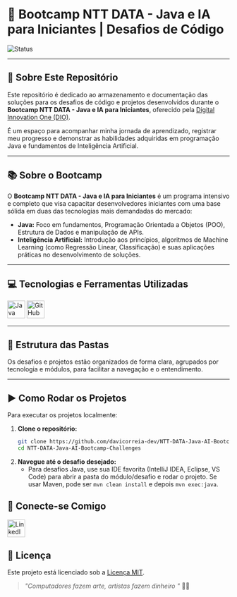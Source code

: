 # 🚀 Bootcamp NTT DATA - Java e IA para Iniciantes | Desafios de Código


![Status](https://img.shields.io/badge/Status-Em%20Andamento-blue)

---

## 🎯 Sobre Este Repositório

Este repositório é dedicado ao armazenamento e documentação das soluções para os desafios de código e projetos desenvolvidos durante o **Bootcamp NTT DATA - Java e IA para Iniciantes**, oferecido pela [Digital Innovation One (DIO)](https://www.dio.me/).

É um espaço para acompanhar minha jornada de aprendizado, registrar meu progresso e demonstrar as habilidades adquiridas em programação Java e fundamentos de Inteligência Artificial.

---

## 📚 Sobre o Bootcamp

O **Bootcamp NTT DATA - Java e IA para Iniciantes** é um programa intensivo e completo que visa capacitar desenvolvedores iniciantes com uma base sólida em duas das tecnologias mais demandadas do mercado:

- **Java:** Foco em fundamentos, Programação Orientada a Objetos (POO), Estrutura de Dados e manipulação de APIs.
- **Inteligência Artificial:** Introdução aos princípios, algoritmos de Machine Learning (como Regressão Linear, Classificação) e suas aplicações práticas no desenvolvimento de soluções.

---

## 💻 Tecnologias e Ferramentas Utilizadas

<p align="left">
  <img src="https://cdn.jsdelivr.net/gh/devicons/devicon/icons/java/java-original.svg" title="Java" width="40"/>
  <img src="https://www.vectorlogo.zone/logos/github_copilot/github_copilot-icon.svg" title="GitHub Copilot" width="40"/>
</p>

---

## 📁 Estrutura das Pastas

Os desafios e projetos estão organizados de forma clara, agrupados por tecnologia e módulos, para facilitar a navegação e o entendimento.

---
## ▶️ Como Rodar os Projetos

Para executar os projetos localmente:

1.  **Clone o repositório:**
    ```bash
    git clone https://github.com/davicorreia-dev/NTT-DATA-Java-AI-Bootcamp-Challenges
    cd NTT-DATA-Java-AI-Bootcamp-Challenges
    ```
2.  **Navegue até o desafio desejado:**
    * Para desafios Java, use sua IDE favorita (IntelliJ IDEA, Eclipse, VS Code) para abrir a pasta do módulo/desafio e rodar o projeto. Se usar Maven, pode ser `mvn clean install` e depois `mvn exec:java`.


## 🤝 Conecte-se Comigo

<p align="left">
  <a href="https://www.linkedin.com/in/davicorreiaoli/" target="_blank">
    <img src="https://cdn.jsdelivr.net/gh/devicons/devicon/icons/linkedin/linkedin-original.svg" title="LinkedIn" width="40"/>
  </a>
</p>


## 📄 Licença

Este projeto está licenciado sob a [Licença MIT](LICENSE).

> _"Computadores fazem arte, artistas fazem dinheiro "_ 🦀💡
